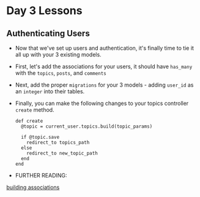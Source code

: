 # Day 3 Lessons

## Authenticating Users

- Now that we've set up users and authentication, it's finally time to tie it all up with your 3 existing models.

- First, let's add the associations for your users, it should have `has_many` with the `topics`, `posts`, and `comments`

- Next, add the proper `migrations` for your 3 models - adding `user_id` as an `integer` into their tables.

- Finally, you can make the following changes to your topics controller `create` method.

  ```
  def create
    @topic = current_user.topics.build(topic_params)

    if @topic.save
      redirect_to topics_path
    else
      redirect_to new_topic_path
    end
  end
  ```

- FURTHER READING:

[building associations](http://guides.rubyonrails.org/association_basics.html#detailed-association-reference)
